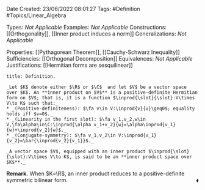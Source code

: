 <div class="topSpace"></div>

Date Created: 23/06/2022 08:01:27
Tags: #Definition #Topics/Linear_Algebra

Types: _Not Applicable_
Examples: _Not Applicable_
Constructions: [[Orthogonality]], [[Inner product induces a norm]]
Generalizations: _Not Applicable_

Properties: [[Pythagorean Theorem]], [[Cauchy-Schwarz Inequality]]
Sufficiencies: [[Orthogonal Decomposition]]
Equivalences: _Not Applicable_
Justifications: [[Hermitian forms are sesquilinear]]

``` ad-Definition
title: Definition.

_Let $K$ denote either $\R$ or $\C$  and let $V$ be a vector space over $K$. An **inner product on $V$** is a positive-definite Hermitian form on $V$; that is, it is a function $\inprod{\slot}{\slot}:V\times V\to K$ such that:_
* _(Positive-definiteness): $\fa v\in V:\inprod{v}{v}\geq0$; equality holds iff $v=0$._
* _(Linearity in the first slot): $\fa v_1,v_2,w\in V,\fa\alpha\in\C:\inprod{\alpha v_1+v_2}{w}=\alpha\inprod{v_1}{w}+\inprod{v_2}{w}$._
* _(Conjugate-symmetry): $\fa v_1,v_2\in V:\inprod{v_1}{v_2}=\bar{\inprod{v_2}{v_1}}$._

_A vector space $V$, equipped with an inner product $\inprod{\slot}{\slot}:V\times V\to K$, is said to be an **inner product space over $K$**._

```

**Remark.** When $K=\R$, an inner product reduces to a positive-definite symmetric bilinear form.<span style="float:right;">$\blacklozenge$</span>

